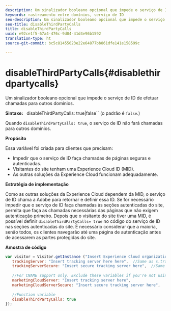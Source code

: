 ```yaml
---
description: Um sinalizador booleano opcional que impede o serviço de ID de efetuar chamadas para outros domínios.
keywords: rastreamento entre domínios, serviço de ID
seo-description: Um sinalizador booleano opcional que impede o serviço de ID de efetuar chamadas para outros domínios.
seo-title: disableThirdPartyCalls
title: disableThirdPartyCalls
uuid: e92ce1f5-67a4-476c-9d04-41d4e96b1592
translation-type: ht
source-git-commit: bc5c81455023e22e64877bb861dfe141e158599c

---
```



# disableThirdPartyCalls{#disablethirdpartycalls}

Um sinalizador booleano opcional que impede o serviço de ID de efetuar chamadas para outros domínios.

**Sintaxe:** ` `disableThirdPartyCalls: true|false`` (o padrão é `false`.)

Quando `disableThirdPartyCalls: true`, o serviço de ID não fará chamadas para outros domínios.

**Propósito**

Essa variável foi criada para clientes que precisam:

* Impedir que o serviço de ID faça chamadas de páginas seguras e autenticadas.
* Visitantes do site tenham uma Experience Cloud ID (MID).
* As outras soluções da Experience Cloud funcionam adequadamente.

**Estratégia de implementação**

Como as outras soluções da Experience Cloud dependem da MID, o serviço de ID chama a Adobe para retornar e definir essa ID. Se for necessário impedir que o serviço de ID faça chamadas às seções autenticadas do site, permita que faça as chamadas necessárias das páginas que não exigem autenticação primeiro. Depois que o visitante do site tiver uma MID, é possível definir `disableThirdPartyCalls= true` no código do serviço de ID nas seções autenticadas do site. É necessário considerar que a maioria, senão todos, os clientes navegarão até uma página de autenticação antes de acessarem as partes protegidas do site.

**Amostra de código**

```js
var visitor = Visitor.getInstance ("Insert Experience Cloud organization ID here",{ 
   trackingServer: "Insert tracking server here here",  //Same as s.trackingServer 
   trackingServerSecure: "Insert secure tracking server here",  //Same as s.trackingServerSecure 
 
   //For CNAME support only. Exclude these variables if you're not using CNAME 
   marketingCloudServer: "Insert tracking server here", 
   marketingCloudServerSecure: "Insert secure tracking server here", 
 
   //Function variable 
   disableThirdPartyCalls: true 
}); 
```

